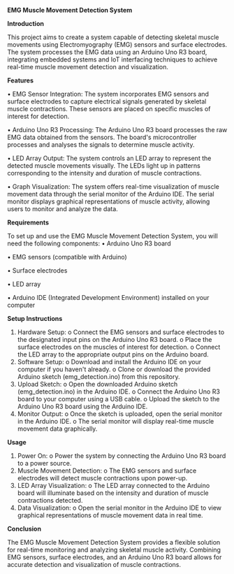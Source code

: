 **EMG Muscle Movement Detection System**

**Introduction**

This project aims to create a system capable of detecting skeletal muscle movements using Electromyography (EMG) sensors and surface electrodes. The system processes the EMG data using an Arduino Uno R3 board, integrating embedded systems and IoT interfacing techniques to achieve real-time muscle movement detection and visualization.

**Features**

•	EMG Sensor Integration: The system incorporates EMG sensors and surface electrodes to capture electrical signals generated by skeletal muscle contractions. These sensors are placed on specific muscles of interest for detection.

•	Arduino Uno R3 Processing: The Arduino Uno R3 board processes the raw EMG data obtained from the sensors. The board's microcontroller processes and analyses the signals to determine muscle activity.


•	LED Array Output: The system controls an LED array to represent the detected muscle movements visually. The LEDs light up in patterns corresponding to the intensity and duration of muscle contractions.

•	Graph Visualization: The system offers real-time visualization of muscle movement data through the serial monitor of the Arduino IDE. The serial monitor displays graphical representations of muscle activity, allowing users to monitor and analyze the data.

**Requirements**

To set up and use the EMG Muscle Movement Detection System, you will need the following components:
•	Arduino Uno R3 board

•	EMG sensors (compatible with Arduino)

•	Surface electrodes

•	LED array

•	Arduino IDE (Integrated Development Environment) installed on your computer

**Setup Instructions**
1.	Hardware Setup:
o	Connect the EMG sensors and surface electrodes to the designated input pins on the Arduino Uno R3 board.
o	Place the surface electrodes on the muscles of interest for detection.
o	Connect the LED array to the appropriate output pins on the Arduino board.
2.	Software Setup:
o	Download and install the Arduino IDE on your computer if you haven't already.
o	Clone or download the provided Arduino sketch (emg_detection.ino) from this repository.
3.	Upload Sketch:
o	Open the downloaded Arduino sketch (emg_detection.ino) in the Arduino IDE.
o	Connect the Arduino Uno R3 board to your computer using a USB cable.
o	Upload the sketch to the Arduino Uno R3 board using the Arduino IDE.
4.	Monitor Output:
o	Once the sketch is uploaded, open the serial monitor in the Arduino IDE.
o	The serial monitor will display real-time muscle movement data graphically.

**Usage**
1.	Power On:
o  Power the system by connecting the Arduino Uno R3 board to a power source.
2.	Muscle Movement Detection:
o	The EMG sensors and surface electrodes will detect muscle contractions upon power-up.
3.	LED Array Visualization:
o	The LED array connected to the Arduino board will illuminate based on the intensity and duration of muscle contractions detected.
4.	Data Visualization:
o	Open the serial monitor in the Arduino IDE to view graphical representations of muscle movement data in real time.

**Conclusion**

The EMG Muscle Movement Detection System provides a flexible solution for real-time monitoring and analyzing skeletal muscle activity. Combining EMG sensors, surface electrodes, and an Arduino Uno R3 board allows for accurate detection and visualization of muscle contractions.


